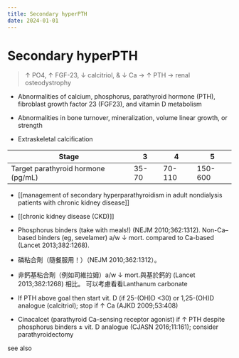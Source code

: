 ```yaml
---
title: Secondary hyperPTH
date: 2024-01-01
---
```

# Secondary hyperPTH

> ↑ PO4, ↑ FGF-23, ↓ calcitriol, & ↓ Ca → ↑ PTH → renal osteodystrophy

* Abnormalities of calcium, phosphorus, parathyroid hormone (PTH), fibroblast growth factor 23 (FGF23), and vitamin D metabolism

* Abnormalities in bone turnover, mineralization, volume linear growth, or strength

* Extraskeletal calcification


| Stage                              | 3     | 4      | 5       |
| ---                                | ---   | ---    | ---     |
| Target parathyroid hormone (pg/mL) | 35-70 | 70-110 | 150-600 |
* [[management of secondary hyperparathyroidism in adult nondialysis patients with chronic kidney disease]]
* [[chronic kidney disease (CKD)]]

* Phosphorus binders (take with meals!) (NEJM 2010;362:1312). Non-Ca–based binders (eg, sevelamer) a/w ↓ mort. compared to Ca-based (Lancet 2013;382:1268).
* 磷粘合劑（隨餐服用！）（NEJM 2010;362:1312）。
* 非鈣基粘合劑（例如司維拉姆）a/w ↓ mort.與基於鈣的 (Lancet 2013;382:1268) 相比。
可以考慮看看Lanthanum carbonate

* If PTH above goal then start vit. D (if 25-(OH)D <30) or 1,25-(OH)D analogue (calcitriol); stop if ↑ Ca (AJKD 2009;53:408)

* Cinacalcet (parathyroid Ca-sensing receptor agonist) if ↑ PTH despite phosphorus binders ± vit. D analogue (CJASN 2016;11:161); consider parathyroidectomy

see also
